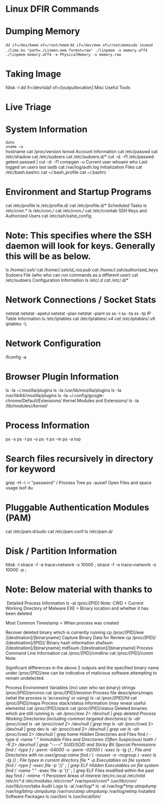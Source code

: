# Linux DFIR Commands



# Dumping Memory


`dd if=/dev/kmem of=/root/kmem`
`dd if=/dev/mem of=/root/mem`
​`sudo insmod ./lime.ko "path=./Linmen.mem format=raw"`
​
​
`./linpmem -o memory.aff4`
`./linpmem memory.aff4 -e PhysicalMemory -o memory.raw`

# Taking Image
fdisk -l
dd if=/dev/sda1 of=/[outputlocation]
Misc Useful Tools

# Live Triage

# System Information

`date`  
`uname –a`  
hostname
cat /proc/version
lsmod
Account Information
cat /etc/passwd
cat /etc/shadow
cat /etc/sudoers
cat /etc/sudoers.d/*
cut -d: -f1 /etc/passwd
getent passwd | cut -d: -f1
compgen -u
Current user
whoami
who
Last logged on users
last
lastb
cat /var/log/auth.log
Initialization Files
cat /etc/bash.bashrc
cat ~/.bash_profile 
cat ~/.bashrc `


# Environment and Startup Programs

cat /etc/profile
ls /etc/profile.d/
cat /etc/profile.d/*
Scheduled Tasks
ls /etc/cron.*
ls /etc/cron.*/*
cat /etc/cron.*/*
cat /etc/crontab
SSH Keys and Authorized Users
cat /etc/ssh/sshd_config


# Note: This specifies where the SSH daemon will look for keys. Generally this will be as below.
ls /home/*/.ssh/*
cat /home/*/.ssh/id_rsa.pub
cat /home/*/.ssh/authorized_keys
Sudoers File (who who can run commands as a different user)
cat /etc/sudoers
Configuration Information
ls /etc/*.d
cat /etc/*.d/*

# Network Connections / Socket Stats

netstat
netstat -apetul
netstat -plan
netstat -plant
ss
ss -l
ss -ta
ss -tp
IP Table Information
ls /etc/iptables
cat /etc/iptables/*.v4
cat /etc/iptables/*.v6
iptables -L

# Network Configuration
ifconfig -a

# Browser Plugin Information
ls -la ~/.mozilla/plugins
ls -la /usr/lib/mozilla/plugins
ls -la /usr/lib64/mozilla/plugins
ls -la ~/.config/google-chrome/Default/Extensions/
Kernel Modules and Extensions/
ls -la /lib/modules/*/kernel/*

# Process Information
ps -s
ps -l
ps -o
ps -t
ps -m
ps -a
top


# Search files recursively in directory for keyword

grep -H -i -r "password" /
Process Tree
ps -auxwf
Open Files and space usage
lsof
du

# Pluggable Authentication Modules (PAM)
cat /etc/pam.d/sudo
cat /etc/pam.conf
ls /etc/pam.d/


# Disk / Partition Information
fdisk -l​
strace -f -e trace=network -s 10000 <PROCESS WITH ARGUMENTS>;
strace -f -e trace=network -s 10000 -p <PID>;

# Note: Below material with thanks to 
​
Detailed Process Information
ls -al /proc/[PID]
Note:
CWD = Current Working Directory of Malware
EXE = Binary location and whether it has been deleted

Most Common Timestamp = When process was created

Recover deleted binary which is currently running
cp /proc/[PID]/exe /[destination]/[binaryname]
Capture Binary Data for Review
cp /proc/[PID]/ /[destination]/[PID]/
Binary hash information
sha1sum /[destination]/[binaryname]
md5sum /[destination]/[binaryname]
Process Command Line Information
cat /proc/[PID]/cmdline
cat /proc/[PID]/comm
Note:

Significant differences in the above 2 outputs and the specified binary name under /proc/[PID]/exe can be indicative of malicious software attempting to remain undetected.

Process Environment Variables (incl user who ran binary)
strings /proc/[PID]/environ
cat /proc/[PID]/environ
Process file descriptors/maps (what the process is ‘accessing’ or using)
ls -al /proc/[PID]/fd
cat /proc/[PID]/maps
Process stack/status information (may reveal useful elements)
cat /proc/[PID]/stack
cat /proc/[PID]/status
Deleted binaries which are still running
ls -alr /proc/*/exe 2> /dev/null |  grep deleted
Process Working Directories (including common targeted directories)
ls -alr /proc/*/cwd
ls -alr /proc/*/cwd 2> /dev/null | grep tmp
ls -alr /proc/*/cwd 2> /dev/null | grep dev
ls -alr /proc/*/cwd 2> /dev/null | grep var
ls -alr /proc/*/cwd 2> /dev/null | grep home
Hidden Directories and Files
find / -type d -name ".*"
Immutable Files and Directories (Often Suspicious)
lsattr / -R 2> /dev/null | grep "\----i"
SUID/SGID and Sticky Bit Special Permissions
find / -type f \( -perm -04000 -o -perm -02000 \) -exec ls -lg {} \;
File and Directories with no user/group name
find / \( -nouser -o -nogroup \) -exec ls -lg  {} \;
File types in current directory
file * -p
Executables on file system
find / -type f -exec file -p '{}' \; |  grep ELF
Hidden Executables on file system
find / -name ".*" -exec file -p '{}' \; | grep ELF
Files modified within the past day
find / -mtime -1
Persistent Areas of Interest
/etc/rc.local
/etc/initd
/etc/rc*.d
/etc/modules
/etc/cron*
/var/spool/cron/*
/usr/lib/cron/
/usr/lib/cron/tabs
Audit Logs
ls -al /var/log/*
ls -al /var/log/*tmp
utmpdump /var/log/btmp
utmpdump /var/run/utmp
utmpdump /var/log/wtmp
Installed Software Packages
ls /usr/bin/
ls /usr/local/bin/
